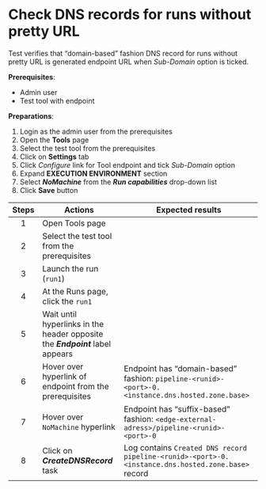 # Check DNS records for runs without pretty URL 

Test verifies that “domain-based” fashion DNS record for runs without pretty URL is generated endpoint URL when *_Sub-Domain_* option is ticked.

**Prerequisites**:
- Admin user
- Test tool with endpoint

**Preparations**:
1. Login as the admin user from the prerequisites
2. Open the **Tools** page
3. Select the test tool from the prerequisites
4. Click on **Settings** tab
5. Click *_Configure_* link for Tool endpoint and tick *_Sub-Domain_* option
6. Expand **EXECUTION ENVIRONMENT** section
7. Select ***NoMachine*** from the ***Run capabilities*** drop-down list
8. Click **Save** button

| Steps | Actions | Expected results |
| :---: | --- | --- |
| 1 | Open Tools page | |
| 2 | Select the test tool from the prerequisites | |
| 3 | Launch the run (`run1`) | |
| 4 | At the Runs page, click the `run1` | |
| 5 | Wait until hyperlinks in the header opposite the **_Endpoint_** label appears | |
| 6 | Hover over hyperlink of endpoint from the prerequisites | Endpoint has “domain-based” fashion: `pipeline-<runid>-<port>-0.<instance.dns.hosted.zone.base>`|
| 7 | Hover over `NoMachine` hyperlink | Endpoint has “suffix-based” fashion: `<edge-external-adress>/pipeline-<runid>-<port>-0`|
| 8 | Click on ***CreateDNSRecord*** task | Log contains `Created DNS record pipeline-<runid>-<port>-0.<instance.dns.hosted.zone.base>` record |
